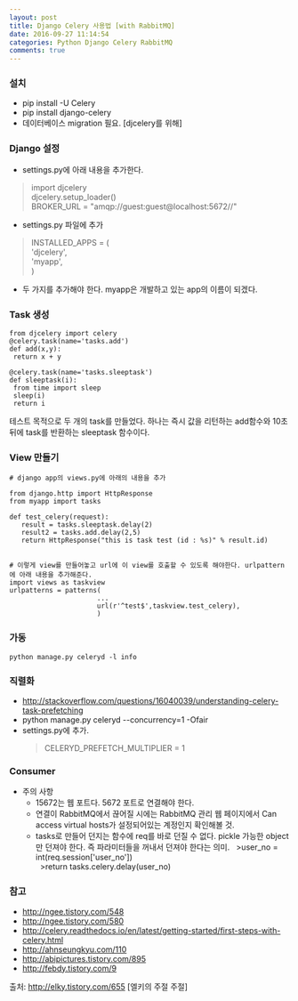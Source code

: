 ```yaml
---
layout: post
title: Django Celery 사용법 [with RabbitMQ]
date: 2016-09-27 11:14:54
categories: Python Django Celery RabbitMQ
comments: true
---
```

### 설치
* pip install -U Celery
* pip install django-celery
* 데이터베이스 migration 필요. [djcelery를 위해]

### Django 설정
* settings.py에 아래 내용을 추가한다.
>import djcelery  
>djcelery.setup_loader()  
>BROKER_URL = "amqp://guest:guest@localhost:5672//"
* settings.py 파일에 추가
>INSTALLED_APPS = (  
>'djcelery',  
>'myapp',  
>)
* 두 가지를 추가해야 한다. myapp은 개발하고 있는 app의 이름이 되겠다.

### Task 생성

    from djcelery import celery
    @celery.task(name='tasks.add')
    def add(x,y):
     return x + y

    @celery.task(name='tasks.sleeptask')
    def sleeptask(i):
     from time import sleep
     sleep(i)
     return i

테스트 목적으로 두 개의 task를 만들었다. 하나는 즉시 값을 리턴하는 add함수와 10초 뒤에 task를 반환하는 sleeptask 함수이다.

### View 만들기
    # django app의 views.py에 아래의 내용을 추가

    from django.http import HttpResponse  
    from myapp import tasks 

    def test_celery(request):  
       result = tasks.sleeptask.delay(2) 
       result2 = tasks.add.delay(2,5)  
       return HttpResponse("this is task test (id : %s)" % result.id)


    # 이렇게 view를 만들어놓고 url에 이 view를 호출할 수 있도록 해야한다. urlpattern에 아래 내용을 추가해준다.
    import views as taskview  
    urlpatterns = patterns(  
                          ...  
                          url(r'^test$',taskview.test_celery),  
                          )  

### 가동
    
    python manage.py celeryd -l info

### 직렬화
* http://stackoverflow.com/questions/16040039/understanding-celery-task-prefetching 
* python manage.py celeryd --concurrency=1 -Ofair
* settings.py에 추가.
    >CELERYD_PREFETCH_MULTIPLIER = 1

### Consumer
* 주의 사항
    * 15672는 웹 포트다. 5672 포트로 연결해야 한다.
    * 연결이 RabbitMQ에서 끊어질 시에는 RabbitMQ 관리 웹 페이지에서 Can access virtual hosts가 설정되어있는 계정인지 확인해볼 것.
    * tasks로 만들어 던지는 함수에 req를 바로 던질 수 없다. pickle 가능한 object만 던져야 한다. 즉 파라미터들을 꺼내서 던져야 한다는 의미.
      >user_no = int(req.session['user_no'])  
      >return tasks.celery.delay(user_no)
    
### 참고
* <http://ngee.tistory.com/548>
* <http://ngee.tistory.com/580>
* <http://celery.readthedocs.io/en/latest/getting-started/first-steps-with-celery.html>
* <http://ahnseungkyu.com/110>
* <http://abipictures.tistory.com/895>
* <http://febdy.tistory.com/9>


출처: http://elky.tistory.com/655 [엘키의 주절 주절]